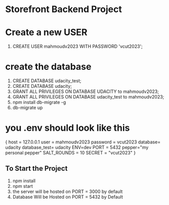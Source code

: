 # Storefront Backend Project

# Create a new USER

1. CREATE USER mahmoudv2023 WITH PASSWORD 'vcut2023';

# create the database

1. CREATE DATABASE udacity_test;
2. CREATE DATABASE udacity;
3. GRANT ALL PRIVILEGES ON DATABASE UDACITY to mahmoudv2023;
4. GRANT ALL PRIVILEGES ON DATABASE udacity_test to mahmoudv2023;
5. npm install db-migrate -g
6. db-migrate up


# you .env should look like this
{
    host = 127.0.0.1
    user = mahmoudv2023
    password = vcut2023
    database= udacity
    database_test= udacity
    ENV=dev
    PORT = 5432
    pepper="my personal pepper"
    SALT_ROUNDS = 10
    SECRET = "vcut2023"
}

## To Start the Project
1. npm install
2. npm start
3. the server will be hosted on PORT = 3000 by default
4. Database Will be Hosted on PORT = 5432 by Default

